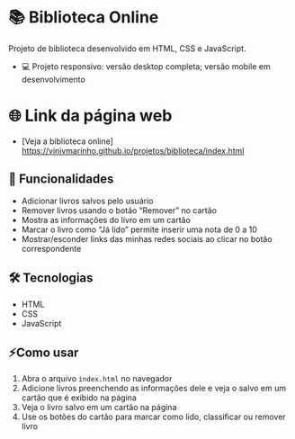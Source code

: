# 📚 Biblioteca Online

Projeto de biblioteca desenvolvido em HTML, CSS e JavaScript.

- 💻 Projeto responsivo: versão desktop completa; versão mobile em desenvolvimento

# 🌐 Link da página web
- [Veja a biblioteca online] https://vinivmarinho.github.io/projetos/biblioteca/index.html

## 🚀 Funcionalidades
- Adicionar livros salvos pelo usuário
- Remover livros usando o botão “Remover” no cartão
- Mostra as informações do livro em um cartão
- Marcar o livro como “Já lido” permite inserir uma nota de 0 a 10
- Mostrar/esconder links das minhas redes sociais ao clicar no botão correspondente


## 🛠 Tecnologias
- HTML
- CSS
- JavaScript

## ⚡Como usar
1. Abra o arquivo `index.html` no navegador
2. Adicione livros preenchendo as informações dele e veja o salvo em um cartão que é exibido na página
3. Veja o livro salvo em um cartão na página
4. Use os botões do cartão para marcar como lido, classificar ou remover  livro 